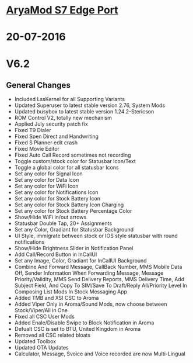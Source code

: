 
# [AryaMod S7 Edge Port](http://forum.xda-developers.com/galaxy-note-3/development/rom-aryamod-v1-3-tw-lollipop-5-1-1-t3326976)

# 20-07-2016 
# V6.2
## General Changes
  - Included LssKernel for all Supporting Variants
  - Updated Superuser to latest stable version 2.76, System Mods
  - Updated busybox to latest stable version 1.24.2-Stericson
  - ROM Control V2, totally new mechanism
  - Applied July security patch fix
  - Fixed T9 Dialer
  - Fixed Spen Direct and Handwriting
  - Fixed S Planner edit crash
  - Fixed Movie Editor
  - Fixed Auto Call Record sometimes not recording
  - Toggle custom/stock color for Statusbar Icon/Text
  - Toggle a global color for all statusbar Icons
  - Set any color for Signal Icon
  - Set any color for Data Icon
  - Set any color for WiFi Icon
  - Set any color for Notifications Icon
  - Set any color for Stock Battery Icon
  - Set any color for Stock Battery Icon Charging
  - Set any color for Stock Battery Percentage Color
  - Show/Hide WiFi in/out arrows
  - Statusbar Double Tap, 20+ Assignments
  - Set any Color, Gradiant for Statusbar Background
  - UI Style, immigrate between stock or IOS style statusbar with round notifications
  - Show/Hide Brightness Slider in Notification Panel
  - Add Call/Record Button in InCallUI
  - Set any Image, Color, Gradiant for InCallUI Background
  - Combine And Forward Message, CallBack Number, MMS Mobile Data Off, Sender Information When Forwarding Message, Message Priority/Validity, MMS Send Delivery Reports, MMS Delivery Time, Add Subject Field, And Copy To SIM/Save To Draft/Reply All/Priority Level In Composing List Mods In Stock Messaging App
  - Added TMB and XSI CSC to Aroma
  - Added Viper Only in Aroma/Sound Mods, now choose between Stock/Viper/All in One
  - Fixed all CSC User Mods
  - Added Enale/Disable Swipe to Block Notification in Aroma
  - Defualt CSC is set to BTU, United Kingdom in Aroma
  - Removed all CSC related bloats
  - Updated Toolbox
  - Updated OTA Updates
  - Calculator, Message, Svoice and Voice recorded are now Multi-Lingual

